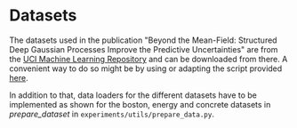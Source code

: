 # Datasets

The datasets used in the publication "Beyond the Mean-Field: Structured Deep Gaussian Processes Improve the Predictive Uncertainties"
are from the [UCI Machine Learning Repository](https://archive.ics.uci.edu/ml/datasets.php) and can be downloaded from there.
A convenient way to do so might be by using or adapting the script provided [here](https://github.com/ICL-SML/Doubly-Stochastic-DGP/blob/master/demos/datasets.py).

In addition to that, data loaders for the different datasets have to be implemented as shown for the boston, energy and concrete datasets in _prepare_dataset_ in `experiments/utils/prepare_data.py`.

